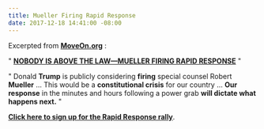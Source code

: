 ```yaml
---
title: Mueller Firing Rapid Response
date: 2017-12-18 14:41:00 -08:00
---
```


Excerpted from [**MoveOn.org**](https://front.moveon.org/) :

"  **[NOBODY IS ABOVE THE LAW—MUELLER FIRING RAPID RESPONSE](https://www.trumpisnotabovethelaw.org/event/mueller-firing-rapid-response/search/?from=@)**  "

"  Donald **Trump** is publicly considering **firing** special counsel Robert **Mueller** ... This would be a **constitutional crisis** for our country ... **Our response** in the minutes and hours following a power grab **will dictate what happens next.**  "

[**Click here to sign up for the Rapid Response rally**](https://act.moveon.org/event/mueller-firing-rapid-response-events/search/).